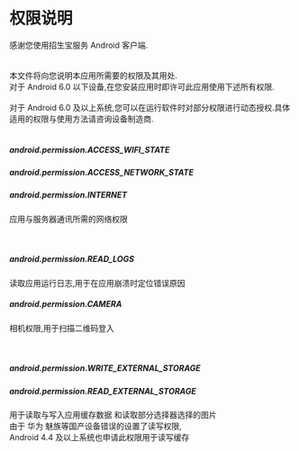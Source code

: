 # 权限说明

感谢您使用招生宝服务 Android 客户端.</br>
</br>
</br>
本文件将向您说明本应用所需要的权限及其用处. </br>
对于 Android 6.0 以下设备,在您安装应用时即许可此应用使用下述所有权限.</br>
</br>
对于 Android 6.0 及以上系统,您可以在运行软件时对部分权限进行动态授权.具体适用的权限与使用方法请咨询设备制造商.
</br></br>

##### android.permission.ACCESS_WIFI_STATE
##### android.permission.ACCESS_NETWORK_STATE
##### android.permission.INTERNET
应用与服务器通讯所需的网络权限
</br></br></br>
##### android.permission.READ_LOGS
读取应用运行日志,用于在应用崩溃时定位错误原因
##### android.permission.CAMERA
相机权限,用于扫描二维码登入
</br></br></br>
##### android.permission.WRITE_EXTERNAL_STORAGE
##### android.permission.READ_EXTERNAL_STORAGE
用于读取与写入应用缓存数据 和读取部分选择器选择的图片</br>
由于 华为 魅族等国产设备错误的设置了读写权限, </br>
Android 4.4 及以上系统也申请此权限用于读写缓存</br>
</br></br></br>




